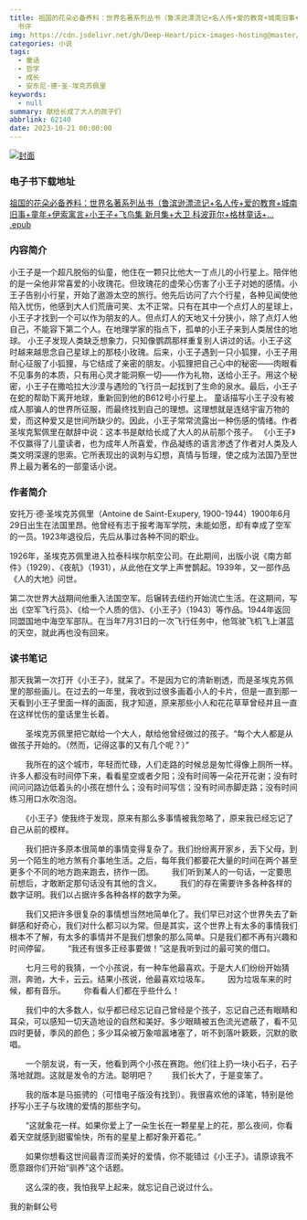 ```yaml
---
title: 祖国的花朵必备养料：世界名著系列丛书（鲁滨逊漂流记+名人传+爱的教育+城南旧事+童年+伊索寓言+小王子+飞鸟集 新月集+大卫 科波菲尔+格林童话+...
  书评
img: https://cdn.jsdelivr.net/gh/Deep-Heart/picx-images-hosting@master/boomments/小王子.5hx2heorrjo0.webp
categories: 小说
tags:
  - 童话
  - 哲学
  - 成长
  - 安东尼·德·圣-埃克苏佩里
keywords:
  - null
summary: 献给长成了大人的孩子们
abbrlink: 62140
date: 2023-10-21 00:00:00
---
```


[![封面](https://cdn.jsdelivr.net/gh/Deep-Heart/picx-images-hosting@master/boomments/小王子.5hx2heorrjo0.webp)]()
### 电子书下载地址
[祖国的花朵必备养料：世界名著系列丛书（鲁滨逊漂流记+名人传+爱的教育+城南旧事+童年+伊索寓言+小王子+飞鸟集 新月集+大卫 科波菲尔+格林童话+... .epub](https://url57.ctfile.com/f/23765157-960584256-0933f8?p=9554)

### 内容简介
小王子是一个超凡脱俗的仙童，他住在一颗只比他大一丁点儿的小行星上。陪伴他的是一朵他非常喜爱的小玫瑰花。但玫瑰花的虚荣心伤害了小王子对她的感情。小王子告别小行星，开始了遨游太空的旅行。他先后访问了六个行星，各种见闻使他陷入忧伤，他感到大人们荒唐可笑、太不正常。只有在其中一个点灯人的星球上，小王子才找到一个可以作为朋友的人。但点灯人的天地又十分狭小，除了点灯人他自己，不能容下第二个人。在地理学家的指点下，孤单的小王子来到人类居住的地球。    小王子发现人类缺乏想象力，只知像鹦鹉那样重复别人讲过的话。小王子这时越来越思念自己星球上的那枝小玫瑰。后来，小王子遇到一只小狐狸，小王子用耐心征服了小狐狸，与它结成了亲密的朋友。小狐狸把自己心中的秘密——肉眼看不见事务的本质，只有用心灵才能洞察一切——作为礼物，送给小王子。用这个秘密，小王子在撒哈拉大沙漠与遇险的飞行员一起找到了生命的泉水。最后，小王子在蛇的帮助下离开地球，重新回到他的B612号小行星上。    童话描写小王子没有被成人那骗人的世界所征服，而最终找到自己的理想。这理想就是连结宇宙万物的爱，而这种爱又是世间所缺少的。因此，小王子常常流露出一种伤感的情绪。作者圣埃克絮佩里在献辞中说：这本书是献给长成了大人的从前那个孩子。    《小王子》不仅赢得了儿童读者，也为成年人所喜爱，作品凝练的语言渗透了作者对人类及人类文明深邃的思索。它所表现出的讽刺与幻想，真情与哲理，使之成为法国乃至世界上最为著名的一部童话小说。

### 作者简介
安托万·德·圣埃克苏佩里（Antoine de Saint-Exupery, 1900-1944）1900年6月29日出生在法国里昂。他曾经有志于报考海军学院，未能如愿，却有幸成了空军的一员。1923年退役后，先后从事过各种不同的职业。

1926年，圣埃克苏佩里进入拉泰科埃尔航空公司。在此期间，出版小说《南方邮件》（1929）、《夜航》（1931），从此他在文学上声誉鹊起。1939年，又一部作品《人的大地》问世。

第二次世界大战期间他重入法国空军。后辗转去纽约开始流亡生活。在这期间，写出《空军飞行员》、《给一个人质的信》、《小王子》（1943）等作品。1944年返回同盟国地中海空军部队。在当年7月31日的一次飞行任务中，他驾驶飞机飞上湛蓝的天空，就此再也没有回来。

### 读书笔记
那天我第一次打开《小王子》，就呆了。不是因为它的清新剔透，而是圣埃克苏佩里的那些画儿。在过去的一年里，我收到过很多画着小人的卡片，但是一直到那一天看到小王子里面一样的画面，我才知道，原来那些小人和花花草草曾经并且一直在这样忧伤的童话里生长着。

　　圣埃克苏佩里把它献给一个大人，献给他曾经做过的孩子。“每个大人都是从做孩子开始的。（然而，记得这事的又有几个呢？）”

　　我所在的这个城市，年轻而忙碌，人们走路的时候总是匆忙得像上厕所一样。许多人都没有时间停下来，看看星空或者夕阳；没有时间等一朵花开花谢；没有时间问问路边低着头的小孩在想什么；没有时间写信；没有时间赤脚走路；没有时间练习用口水吹泡泡。

　　《小王子》使我终于发现，原来有那么多事情被我忽略了，原来我已经忘记了自己从前的模样。

　　我们把许多原本很简单的事情变得复杂了。我们纷纷离开家乡，丢下父母，到另一个陌生的地方煞有介事地生活。之后，每年我们都要花大量的时间在两个甚至更多个不同的地方跑来跑去，挤作一团。
　　我们听到某人的一句话，一定要思前想后，才敢断定那句话没有其他的含义。
　　我们的存在需要许多各种各样的数字证明。我们以占据许多各种各样的数字为荣。

　　我们又把许多很复杂的事情想当然地简单化了。我们早已对这个世界失去了新鲜感和好奇心，我们对什么都习以为常。但是其实，这个世界上有太多的事情我们根本不了解，有太多的事情并不是我们想象的那么简单。只是我们都不再有兴趣和时间停留。
　　“我还有很多正经事要做！”这是我听到过的最可笑的借口。

　　七月三号的我猜，一个小孩说，有一种车他最喜欢。于是大人们纷纷开始猜测，奔驰，大卡，云云。结果小孩说，他最喜欢垃圾车。
　　因为垃圾车来的时候，都有音乐。
　　你看看人们都在乎些什么！

　　我们中的大多数人，似乎都已经忘记自己曾经是个孩子，忘记自己还有眼睛和耳朵，可以感知一切天造地设的自然和美好。多少眼睛被五色流光遮蔽了，看不见四时更替，季风的颜色；多少耳朵被万象喧嚣堵塞了，听不到落叶簌簌，沉默的歌唱。

　　一个朋友说，有一天，他看到两个小孩在赛跑。他们往上扔一块小石子，石子落地就跑。这就是发令的方法。聪明吧？
　　我们长大了，于是变笨了。

　　我的版本是马振骋的（可惜电子版没有找到）。我很喜欢他的译笔，特别是他抒写小王子与玫瑰的爱情的那些字句。

　　“这就象花一样。如果你爱上了一朵生长在一颗星星上的花，那么夜间，你看着天空就感到甜蜜愉快，所有的星星上都好象开着花。”

　　如果你想看这世间最青涩而美好的爱情，你不能错过《小王子》。请原谅我不愿意跟你们开始“驯养”这个话题。

　　这么深的夜，我怕我早上起来，就忘记自己说过什么。

我的新鲜公号
